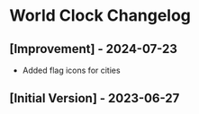 # World Clock Changelog

## [Improvement] - 2024-07-23
- Added flag icons for cities

## [Initial Version] - 2023-06-27